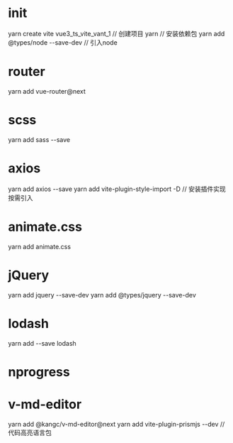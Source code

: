 # init
yarn create vite vue3_ts_vite_vant_1    // 创建项目
yarn    // 安装依赖包
yarn add @types/node --save-dev    // 引入node

# router
yarn add vue-router@next

# scss
yarn add sass --save

# axios
yarn add axios --save
yarn add vite-plugin-style-import -D  // 安装插件实现按需引入

# animate.css
yarn add animate.css

# jQuery
yarn add jquery --save-dev
yarn add @types/jquery --save-dev

# lodash
yarn add --save lodash

# nprogress

# v-md-editor
yarn add @kangc/v-md-editor@next
yarn add vite-plugin-prismjs --dev // 代码高亮语言包

